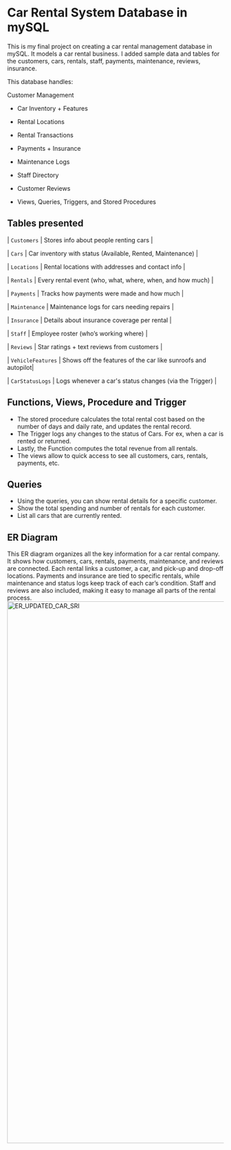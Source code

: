 # Car Rental System Database in mySQL
This is my final project on creating a car rental management database in mySQL. It models a car rental business. I added sample data and tables for the customers, cars, rentals, staff, payments, maintenance, reviews, insurance.

This database handles:

Customer Management

- Car Inventory + Features

- Rental Locations

- Rental Transactions

- Payments + Insurance

- Maintenance Logs

- Staff Directory

- Customer Reviews

- Views, Queries, Triggers, and Stored Procedures

## Tables presented
| `Customers`       | Stores info about people renting cars                        |

| `Cars`            | Car inventory with status (Available, Rented, Maintenance)   |

| `Locations`       | Rental locations with addresses and contact info             |

| `Rentals`         | Every rental event (who, what, where, when, and how much)    |

| `Payments`        | Tracks how payments were made and how much                   |

| `Maintenance`     | Maintenance logs for cars needing repairs                    |

| `Insurance`       | Details about insurance coverage per rental                  |

| `Staff`           | Employee roster (who’s working where)                        |

| `Reviews`         | Star ratings + text reviews from customers                   |

| `VehicleFeatures` | Shows off the features of the car like sunroofs and autopilot|

| `CarStatusLogs`   | Logs whenever a car's status changes (via the Trigger)       |

## Functions, Views, Procedure and Trigger
- The stored procedure calculates the total rental cost based on the number of days and daily rate, and updates the rental record.
- The Trigger logs any changes to the status of Cars. For ex, when a car is rented or returned. 
- Lastly, the Function computes the total revenue from all rentals.
- The views allow to quick access to see all customers, cars, rentals, payments, etc.

## Queries
- Using the queries, you can show rental details for a specific customer.
- Show the total spending and number of rentals for each customer.
- List all cars that are currently rented. 

## ER Diagram
This ER diagram organizes all the key information for a car rental company. It shows how customers, cars, rentals, payments, maintenance, and reviews are connected. Each rental links a customer, a car, and pick-up and drop-off locations. Payments and insurance are tied to specific rentals, while maintenance and status logs keep track of each car’s condition. Staff and reviews are also included, making it easy to manage all parts of the rental process. 
<img width="1188" height="1259" alt="ER_UPDATED_CAR_SRI" src="https://github.com/user-attachments/assets/f941659d-e59e-4f1a-8335-b5d2782a4f2d" />

